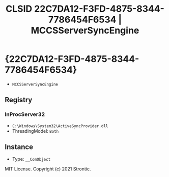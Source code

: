 ﻿---
title: "CLSID 22C7DA12-F3FD-4875-8344-7786454F6534 | MCCSServerSyncEngine"
excerpt: What is COM-Object CLSID 22C7DA12-F3FD-4875-8344-7786454F6534?
---

# {22C7DA12-F3FD-4875-8344-7786454F6534}

* `MCCSServerSyncEngine`

## Registry


### InProcServer32

* `C:\Windows\System32\ActiveSyncProvider.dll`
* ThreadingModel: `Both`

## Instance

* Type: `__ComObject`

MIT License. Copyright (c) 2021 Strontic.


